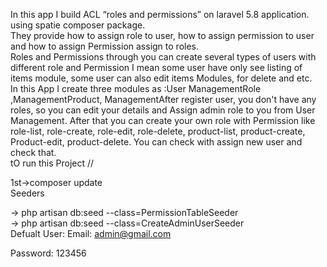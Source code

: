 In this app I build ACL  “roles and permissions” on laravel 5.8 application. using spatie composer package. 
<br>
They provide how to assign role to user, how to assign permission to user and how to assign Permission assign to roles.
<br>
Roles and Permissions through you can create several types of users with different role and Permission
 I mean some user have only see listing of items module, some user can also edit items Modules, for delete and etc.
<br>
In this App I create three modules as  :User ManagementRole ,ManagementProduct, ManagementAfter register user, you don't have any roles, so you can edit your details and Assign admin role to you from User Management. After that you can create your own role with Permission like role-list, role-create, role-edit, role-delete, product-list, product-create, Product-edit, product-delete. 
You can check with assign new user and check that.
<br>
tO run this Project //

1st->composer update
<br>
Seeders
<br>

-> php artisan db:seed --class=PermissionTableSeeder
<br>
-> php artisan db:seed --class=CreateAdminUserSeeder
 <br>
Defualt User:
Email: admin@gmail.com

Password: 123456
